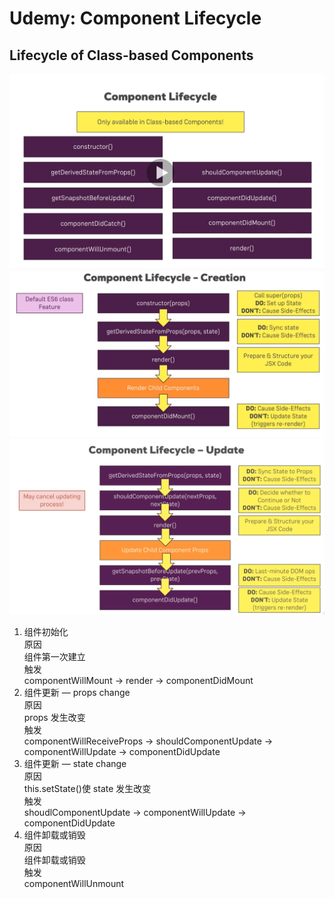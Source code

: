 # Udemy: Component Lifecycle

## Lifecycle of Class-based Components

![Lifecycle of Class-based Components](/mdImg/2020-03-26-09-25-06.png)
![Overview](/mdImg/lifecycleClass.png)
![Update](/mdImg/lifecycleUpdate.png)

1. 组件初始化  
   原因  
   组件第一次建立  
   触发  
   componentWillMount -> render -> componentDidMount
2. 组件更新 — props change  
   原因  
   props 发生改变  
   触发  
   componentWillReceiveProps -> shouldComponentUpdate -> componentWillUpdate -> componentDidUpdate
3. 组件更新 — state change  
   原因  
   this.setState()使 state 发生改变  
   触发  
   shoudlComponentUpdate -> componentWillUpdate -> componentDidUpdate
4. 组件卸载或销毁  
   原因  
   组件卸载或销毁  
   触发  
   componentWillUnmount
